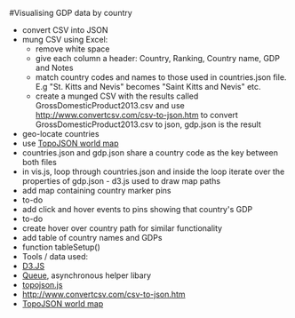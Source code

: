 
#Visualising GDP data by country

* convert CSV into JSON
 * mung CSV using Excel:
   * remove white space
   * give each column a header: Country, Ranking, Country name, GDP and Notes 
   * match country codes and names to those used in countries.json file. E.g "St. Kitts and Nevis" becomes "Saint Kitts and Nevis" etc.
   * create a munged CSV with the results called GrossDomesticProduct2013.csv and use http://www.convertcsv.com/csv-to-json.htm to convert GrossDomesticProduct2013.csv to json, gdp.json is the result
* geo-locate countries
 * use <a href="https://gist.github.com/alexwebgr/10249781">TopoJSON world map</a> 
 * countries.json and gdp.json share a country code as the key between both files
 * in vis.js, loop through countries.json and inside the loop iterate over the properties of gdp.json - d3.js used to draw map paths
* add map containing country marker pins
 * to-do
* add click and hover events to pins showing that country's GDP
 * to-do
 * create hover over country path for similar functionality 
* add table of country names and GDPs 
 * function tableSetup() 
* Tools / data used: 
 * <a href="http://d3js.org/">D3.JS</a>
 * <a href="https://github.com/mbostock/queue">Queue</a>, asynchronous helper libary
 * <a href="https://github.com/mbostock/topojson/blob/master/topojson.js">topojson.js</a>
 * http://www.convertcsv.com/csv-to-json.htm
 * <a href="https://gist.github.com/alexwebgr/10249781">TopoJSON world map</a>


